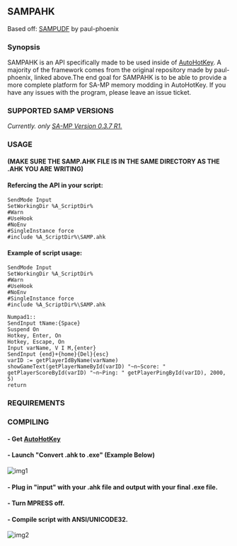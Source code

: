 ## SAMPAHK

Based off: [SAMPUDF](https://github.com/paul-phoenix/SAMP-UDF-for-AutoHotKey) by paul-phoenix

### Synopsis
SAMPAHK is an API specifically made to be used inside of [AutoHotKey](https://www.ahkscript.org). A majority of the framework comes from the original repository made by paul-phoenix, linked above.The end goal for SAMPAHK is to be able to provide a more complete platform for SA-MP memory modding in AutoHotKey. If you have any issues with the program, please leave an issue ticket.

### SUPPORTED SAMP VERSIONS
_Currently. only [SA-MP Version 0.3.7 R1.](https://dracoblue.net/downloads/samp-client/)_

### USAGE 
#### (MAKE SURE THE SAMP.AHK FILE IS IN THE SAME DIRECTORY AS THE .AHK YOU ARE WRITING)

#### Refercing the API in your script:
```
SendMode Input
SetWorkingDir %A_ScriptDir%
#Warn
#UseHook
#NoEnv
#SingleInstance force
#include %A_ScriptDir%\SAMP.ahk
```
#### Example of script usage:
```
SendMode Input
SetWorkingDir %A_ScriptDir%
#Warn
#UseHook
#NoEnv
#SingleInstance force
#include %A_ScriptDir%\SAMP.ahk

Numpad1::
SendInput tName:{Space}
Suspend On
Hotkey, Enter, On
Hotkey, Escape, On
Input varName, V I M,{enter}
SendInput {end}+{home}{Del}{esc}
varID := getPlayerIdByName(varName)
showGameText(getPlayerNameById(varID) "~n~Score: " getPlayerScoreById(varID) "~n~Ping: " getPlayerPingById(varID), 2000, 5)
return
```
### REQUIREMENTS


### COMPILING
#### - Get [AutoHotKey](https://www.autohotkey.com/)
#### - Launch "Convert .ahk to .exe" (Example Below)

![img1](https://i.imgur.com/57TfJX5.png)
#### - Plug in "input" with your .ahk file and output with your final .exe file.
#### - Turn MPRESS off.
#### - Compile script with ANSI/UNICODE32.
![img2](https://i.imgur.com/XWLroJX.png)
